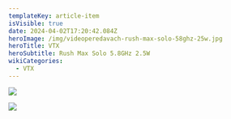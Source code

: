 ```yaml
---
templateKey: article-item
isVisible: true
date: 2024-04-02T17:20:42.084Z
heroImage: /img/videoperedavach-rush-max-solo-58ghz-25w.jpg
heroTitle: VTX
heroSubtitle: Rush Max Solo 5.8GHz 2.5W
wikiCategories:
  - VTX
---
```

![](/img/videoperedavach-rush-max-solo-58ghz-25w.jpg)

![](/img/vpxbzmh1z3dg_i3.jpg)
